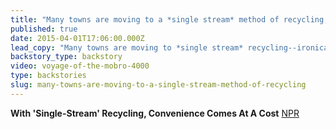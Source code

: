 ```yaml
---
title: "Many towns are moving to a *single stream* method of recycling,"
published: true
date: 2015-04-01T17:06:00.000Z
lead_copy: "Many towns are moving to *single stream* recycling--ironically, today's recycling movement got its start with a giant barge of garbage no one wanted."
backstory_type: backstory
video: voyage-of-the-mobro-4000
type: backstories
slug: many-towns-are-moving-to-a-single-stream-method-of-recycling
---
```


**With 'Single-Stream' Recycling, Convenience Comes At A Cost**
[NPR](http://www.npr.org/2015/03/31/396319000/with-single-stream-recycling-convenience-comes-at-a-cost)

